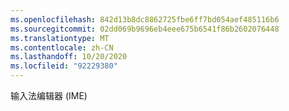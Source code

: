 ```yaml
---
ms.openlocfilehash: 842d13b8dc8862725fbe6ff7bd054aef485116b6
ms.sourcegitcommit: 02dd069b9696eb4eee675b6541f86b2602076448
ms.translationtype: MT
ms.contentlocale: zh-CN
ms.lasthandoff: 10/20/2020
ms.locfileid: "92229380"
---
```

输入法编辑器 (IME)